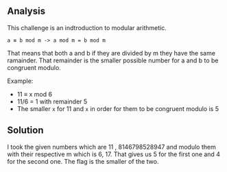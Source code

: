 ## Analysis
This challenge is an indtroduction to modular arithmetic. 

`a ≡ b mod m -> a mod m = b mod m`

That means that both a and b if they are divided by m they have the same ramainder. That remainder is the smaller possible number for a and b to be congruent modulo.

Example:
* 11 ≡ x mod 6
* 11/6 = 1 with remainder 5
* The smaller `x` for 11 and `x` in order for them to be congruent modulo is 5

## Solution

I took the given numbers which are 11 , 8146798528947 and modulo them with their respective m which is 6, 17.
That gives us 5 for the first one and 4 for the second one. The flag is the smaller of the two.
